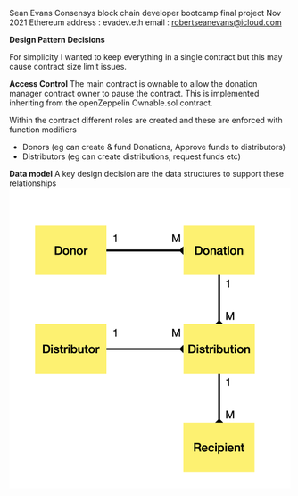 Sean Evans Consensys block chain developer bootcamp final project
Nov 2021
Ethereum address : evadev.eth
email : robertseanevans@icloud.com

**Design Pattern Decisions**

For simplicity I wanted to keep everything in a single contract but this may cause contract size limit issues.

**Access Control**
The main contract is ownable to allow the donation manager contract owner to pause the contract.
This is implemented inheriting from the openZeppelin Ownable.sol contract.

Within the contract different roles are created and these are enforced with function modifiers
- Donors  (eg can create & fund Donations, Approve funds to distributors)
- Distributors (eg can create distributions, request funds etc)

**Data model**
A key design decision are the data structures to support these relationships
 ![Screenshot](model.png)
